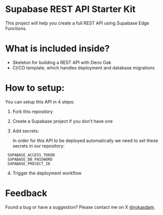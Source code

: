 # Supabase REST API Starter Kit
This project will help you create a full REST API using Supabase Edge Functions.

# What is included inside?

- Skeleton for building a REST API with Deno Oak
- CI/CD template, which handles deployment and database migrations

# How to setup:

You can setup this API in 4 steps:

1. Fork this repository
   
2. Create a Supabase project if you don't have one
   
3. Add secrets:
   
   In order for this API to be deployed automatically we need to set these secrets in our repository:
```
 SUPABASE_ACCESS_TOKEN
 SUPABASE_DB_PASSWORD
 SUPABASE_PROJECT_ID
```
4. Trigger the deployment workflow

# Feedback
Found a bug or have a suggestion? Please contact me on X [@rokasdam](https://twitter.com/rokasdam).
